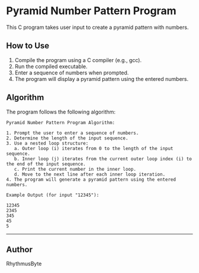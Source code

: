 # Pyramid Number Pattern Program

This C program takes user input to create a pyramid pattern with numbers.

## How to Use

1. Compile the program using a C compiler (e.g., gcc).
2. Run the compiled executable.
3. Enter a sequence of numbers when prompted.
4. The program will display a pyramid pattern using the entered numbers.

## Algorithm

The program follows the following algorithm:

```
Pyramid Number Pattern Program Algorithm:

1. Prompt the user to enter a sequence of numbers.
2. Determine the length of the input sequence.
3. Use a nested loop structure:
   a. Outer loop (i) iterates from 0 to the length of the input sequence.
   b. Inner loop (j) iterates from the current outer loop index (i) to the end of the input sequence.
   c. Print the current number in the inner loop.
   d. Move to the next line after each inner loop iteration.
4. The program will generate a pyramid pattern using the entered numbers.

Example Output (for input "12345"):

12345
2345
345
45
5

```
---

## Author

RhythmusByte
